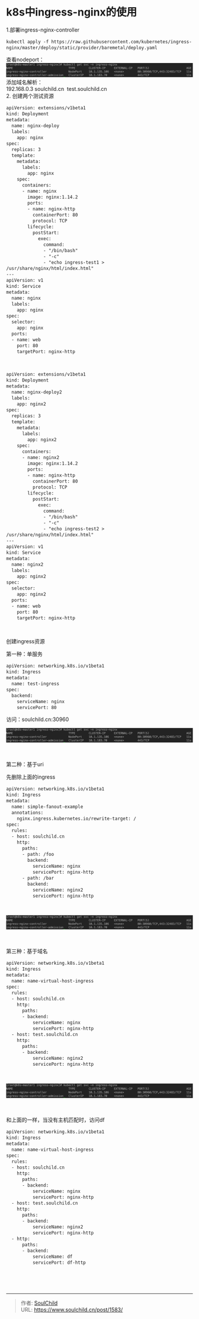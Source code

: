 # k8s中ingress-nginx的使用

<!--more-->
1.部署ingress-nginx-controller
<pre class="pure-highlightjs"><code class="null">kubectl apply -f https://raw.githubusercontent.com/kubernetes/ingress-nginx/master/deploy/static/provider/baremetal/deploy.yaml</code></pre>
<div class="admonition tip">查看nodeport：</div>
<div><img src="images/7ffc0ec90f448733a13853b84693eb32.png" /></div>
<div>添加域名解析：</div>
<div>192.168.0.3 soulchild.cn  test.soulchild.cn</div>
<div></div>
<div class="admonition tip">2. 创建两个测试资源</div>
<div class="admonition tip">
<pre class="pure-highlightjs"><code class="null">apiVersion: extensions/v1beta1
kind: Deployment
metadata:
  name: nginx-deploy
  labels:
    app: nginx
spec:
  replicas: 3
  template:
    metadata:
      labels:
        app: nginx
    spec:
      containers:
      - name: nginx
        image: nginx:1.14.2
        ports:
        - name: nginx-http
          containerPort: 80
          protocol: TCP
        lifecycle:
          postStart:
            exec:
              command:
              - "/bin/bash"
              - "-c"
              - "echo ingress-test1 &gt; /usr/share/nginx/html/index.html" 
--- 
apiVersion: v1
kind: Service
metadata:
  name: nginx
  labels:
    app: nginx
spec:
  selector:
    app: nginx
  ports: 
  - name: web 
    port: 80 
    targetPort: nginx-http</code></pre>
</div>
&nbsp;
<pre class="pure-highlightjs"><code class="null">apiVersion: extensions/v1beta1
kind: Deployment
metadata:
  name: nginx-deploy2
  labels:
    app: nginx2
spec:
  replicas: 3
  template:
    metadata:
      labels:
        app: nginx2
    spec:
      containers:
      - name: nginx2
        image: nginx:1.14.2
        ports:
        - name: nginx-http
          containerPort: 80
          protocol: TCP
        lifecycle:
          postStart:
            exec:
              command:
              - "/bin/bash"
              - "-c"
              - "echo ingress-test2 &gt; /usr/share/nginx/html/index.html"
---
apiVersion: v1
kind: Service
metadata:
  name: nginx2
  labels:
    app: nginx2
spec:
  selector:
    app: nginx2
  ports:
  - name: web
    port: 80
    targetPort: nginx-http</code></pre>
&nbsp;
<div>

创建ingress资源

第一种：单服务
<pre class="pure-highlightjs"><code class="null">apiVersion: networking.k8s.io/v1beta1
kind: Ingress
metadata:
  name: test-ingress
spec:
  backend:
    serviceName: nginx
    servicePort: 80</code></pre>
访问：soulchild.cn:30960

</div>
<img src="images/7ffc0ec90f448733a13853b84693eb32.png" />

&nbsp;

第二种：基于uri

先删除上面的ingress
<pre class="pure-highlightjs"><code class="null">apiVersion: networking.k8s.io/v1beta1
kind: Ingress
metadata:
  name: simple-fanout-example
  annotations:
    nginx.ingress.kubernetes.io/rewrite-target: /
spec:
  rules:
  - host: soulchild.cn
    http:
      paths:
      - path: /foo
        backend:
          serviceName: nginx
          servicePort: nginx-http
      - path: /bar
        backend:
          serviceName: nginx2
          servicePort: nginx-http</code></pre>
&nbsp;

<img src="images/7ffc0ec90f448733a13853b84693eb32.png" />

&nbsp;

第三种：基于域名
<pre class="pure-highlightjs"><code class="null">apiVersion: networking.k8s.io/v1beta1
kind: Ingress
metadata:
  name: name-virtual-host-ingress
spec:
  rules:
  - host: soulchild.cn
    http:
      paths:
      - backend:
          serviceName: nginx
          servicePort: nginx-http
  - host: test.soulchild.cn
    http:
      paths:
      - backend:
          serviceName: nginx2
          servicePort: nginx-http</code></pre>
&nbsp;

<img src="images/7ffc0ec90f448733a13853b84693eb32.png" />

&nbsp;

和上面的一样，当没有主机匹配时，访问df
<pre class="pure-highlightjs"><code class="null">apiVersion: networking.k8s.io/v1beta1
kind: Ingress
metadata:
  name: name-virtual-host-ingress
spec:
  rules:
  - host: soulchild.cn
    http:
      paths:
      - backend:
          serviceName: nginx
          servicePort: nginx-http
  - host: test.soulchild.cn
    http:
      paths:
      - backend:
          serviceName: nginx2
          servicePort: nginx-http
  - http:
      paths:
      - backend:
          serviceName: df
          servicePort: df-http</code></pre>
&nbsp;

&nbsp;


---

> 作者: [SoulChild](https://www.soulchild.cn)  
> URL: https://www.soulchild.cn/post/1583/  

